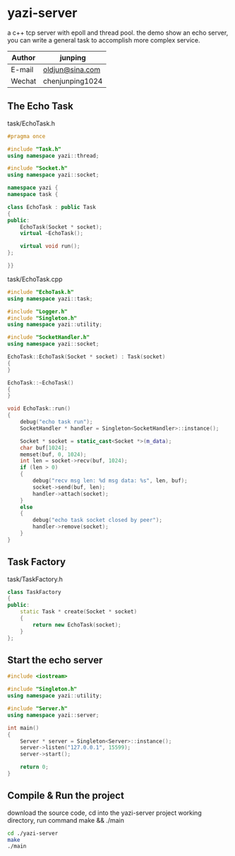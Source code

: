 # yazi-server
a c++ tcp server with epoll and thread pool. the demo show an echo server, you can write a general task to accomplish more  complex service.

|Author|junping|
|---|---|
|E-mail|oldjun@sina.com|
|Wechat|chenjunping1024|

## The Echo Task
task/EchoTask.h
```c++
#pragma once

#include "Task.h"
using namespace yazi::thread;

#include "Socket.h"
using namespace yazi::socket;

namespace yazi {
namespace task {

class EchoTask : public Task
{
public:
    EchoTask(Socket * socket);
    virtual ~EchoTask();

    virtual void run();
};

}}
```

task/EchoTask.cpp
```c++
#include "EchoTask.h"
using namespace yazi::task;

#include "Logger.h"
#include "Singleton.h"
using namespace yazi::utility;

#include "SocketHandler.h"
using namespace yazi::socket;

EchoTask::EchoTask(Socket * socket) : Task(socket)
{
}

EchoTask::~EchoTask()
{
}

void EchoTask::run()
{
    debug("echo task run");
    SocketHandler * handler = Singleton<SocketHandler>::instance();

    Socket * socket = static_cast<Socket *>(m_data);
    char buf[1024];
    memset(buf, 0, 1024);
    int len = socket->recv(buf, 1024);
    if (len > 0)
    {
        debug("recv msg len: %d msg data: %s", len, buf);
        socket->send(buf, len);
        handler->attach(socket);
    }
    else
    {
        debug("echo task socket closed by peer");
        handler->remove(socket);
    }
}
```
## Task Factory
task/TaskFactory.h
```c++
class TaskFactory
{
public:
    static Task * create(Socket * socket)
    {
        return new EchoTask(socket);
    }
};
```
## Start the echo server
```c++
#include <iostream>

#include "Singleton.h"
using namespace yazi::utility;

#include "Server.h"
using namespace yazi::server;

int main()
{
    Server * server = Singleton<Server>::instance();
    server->listen("127.0.0.1", 15599);
    server->start();

    return 0;
}
```
## Compile & Run the project
download the source code, cd into the yazi-server project working directory, run command make && ./main 
```bash
cd ./yazi-server
make
./main
```

